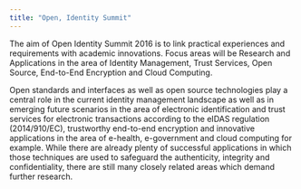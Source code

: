 ```yaml
---
title: "Open, Identity Summit"
---
```


The aim of Open Identity Summit 2016 is to link practical experiences and requirements with academic innovations. Focus areas will be Research and Applications in the area of Identity Management, Trust Services, Open Source, End-to-End Encryption and Cloud Computing.

Open standards and interfaces as well as open source technologies play a central role in the current identity management landscape as well as in emerging future scenarios in the area of electronic identification and trust services for electronic transactions according to the eIDAS regulation (2014/910/EC), trustworthy end-to-end encryption and innovative applications in the area of e-health, e-government and cloud computing for example. While there are already plenty of successful applications in which those techniques are used to safeguard the authenticity, integrity and confidentiality, there are still many closely related areas which demand further research.

